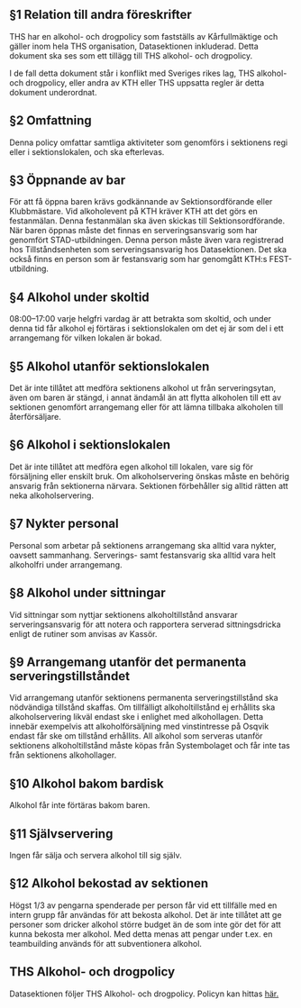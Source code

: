 ## §1 Relation till andra föreskrifter

THS har en alkohol- och drogpolicy som fastställs av Kårfullmäktige och gäller inom hela THS organisation, Datasektionen inkluderad. Detta dokument ska ses som ett tillägg till THS alkohol- och drogpolicy.

I de fall detta dokument står i konflikt med Sveriges rikes lag, THS alkohol- och drogpolicy, eller andra av KTH eller THS uppsatta regler är detta dokument underordnat.

## §2 Omfattning

Denna policy omfattar samtliga aktiviteter som genomförs i sektionens regi eller i sektionslokalen, och ska efterlevas.

## §3 Öppnande av bar

För att få öppna baren krävs godkännande av Sektionsordförande eller Klubbmästare. Vid alkoholevent på KTH kräver KTH att det görs en festanmälan. Denna festanmälan ska även skickas till Sektionsordförande. När baren öppnas måste det finnas en serveringsansvarig som har genomfört STAD-utbildningen. Denna person måste även vara registrerad hos Tillståndsenheten som serveringsansvarig hos Datasektionen. Det ska också finns en person som är festansvarig som har genomgått KTH:s FEST-utbildning.


## §4 Alkohol under skoltid


08:00–17:00 varje helgfri vardag är att betrakta som skoltid, och under denna tid får alkohol ej förtäras i sektionslokalen om det ej är som del i ett arrangemang för vilken lokalen är bokad.

## §5 Alkohol utanför sektionslokalen

Det är inte tillåtet att medföra sektionens alkohol ut från serveringsytan, även om baren är stängd, i annat ändamål än att flytta alkoholen till ett av sektionen genomfört arrangemang eller för att lämna tillbaka alkoholen till återförsäljare.

## §6 Alkohol i sektionslokalen

Det är inte tillåtet att medföra egen alkohol till lokalen, vare sig för försäljning eller enskilt bruk. Om alkoholservering önskas måste en behörig ansvarig från sektionerna närvara. Sektionen förbehåller sig alltid rätten att neka alkoholservering.

## §7 Nykter personal

Personal som arbetar på sektionens arrangemang ska alltid vara nykter, oavsett sammanhang. Serverings- samt festansvarig ska alltid vara helt alkoholfri under arrangemang.

## §8 Alkohol under sittningar

Vid sittningar som nyttjar sektionens alkoholtillstånd ansvarar serveringsansvarig för att notera och rapportera serverad sittningsdricka enligt de rutiner som anvisas av Kassör.

## §9 Arrangemang utanför det permanenta serveringstillståndet

Vid arrangemang utanför sektionens permanenta serveringstillstånd ska nödvändiga tillstånd skaffas. Om tillfälligt alkoholtillstånd ej erhållits ska alkoholservering likväl endast ske i enlighet med alkohollagen. Detta innebär exempelvis att alkoholförsäljning med vinstintresse på Osqvik endast får ske om tillstånd erhållits. All alkohol som serveras utanför sektionens alkoholtillstånd måste köpas från Systembolaget och får inte tas från sektionens alkohollager.

## §10 Alkohol bakom bardisk

Alkohol får inte förtäras bakom baren.

## §11 Självservering

Ingen får sälja och servera alkohol till sig själv.

## §12 Alkohol bekostad av sektionen

Högst 1/3 av pengarna spenderade per person får vid ett tillfälle med en intern grupp får användas för att bekosta alkohol. Det är inte tillåtet att ge personer som dricker alkohol större budget än de som inte gör det för att kunna bekosta mer alkohol. Med detta menas att pengar under t.ex. en teambuilding används för att subventionera alkohol.

## THS Alkohol- och drogpolicy

Datasektionen följer THS Alkohol- och drogpolicy. Policyn kan hittas [här.](https://ths.kth.se/general/ths-central/policy-documents-and-meeting-protocols)
